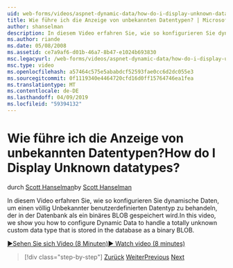 ```yaml
---
uid: web-forms/videos/aspnet-dynamic-data/how-do-i-display-unknown-datatypes
title: Wie führe ich die Anzeige von unbekannten Datentypen? | Microsoft-Dokumentation
author: shanselman
description: In diesem Video erfahren Sie, wie so konfigurieren Sie dynamische Daten, um einen völlig Unbekannter benutzerdefinierten Datentyp zu behandeln, der in der Datenbank als ein binäres BLOB gespeichert wird.
ms.author: riande
ms.date: 05/08/2008
ms.assetid: ce7a9af6-d01b-46a7-8b47-e1024b693830
msc.legacyurl: /web-forms/videos/aspnet-dynamic-data/how-do-i-display-unknown-datatypes
msc.type: video
ms.openlocfilehash: a57464c575e5ababdcf52593fae0cc6d2dc055e3
ms.sourcegitcommit: 0f1119340e4464720cfd16d0ff15764746ea1fea
ms.translationtype: MT
ms.contentlocale: de-DE
ms.lasthandoff: 04/09/2019
ms.locfileid: "59394132"
---
```

# <a name="how-do-i-display-unknown-datatypes"></a><span data-ttu-id="25705-104">Wie führe ich die Anzeige von unbekannten Datentypen?</span><span class="sxs-lookup"><span data-stu-id="25705-104">How do I Display Unknown datatypes?</span></span>

<span data-ttu-id="25705-105">durch [Scott Hanselman](https://github.com/shanselman)</span><span class="sxs-lookup"><span data-stu-id="25705-105">by [Scott Hanselman](https://github.com/shanselman)</span></span>

<span data-ttu-id="25705-106">In diesem Video erfahren Sie, wie so konfigurieren Sie dynamische Daten, um einen völlig Unbekannter benutzerdefinierten Datentyp zu behandeln, der in der Datenbank als ein binäres BLOB gespeichert wird.</span><span class="sxs-lookup"><span data-stu-id="25705-106">In this video, we show you how to configure Dynamic Data to handle a totally unknown custom data type that is stored in the database as a binary BLOB.</span></span>

[<span data-ttu-id="25705-107">&#9654;Sehen Sie sich Video (8 Minuten)</span><span class="sxs-lookup"><span data-stu-id="25705-107">&#9654; Watch video (8 minutes)</span></span>](https://channel9.msdn.com/Blogs/ASP-NET-Site-Videos/how-do-i-display-unknown-datatypes)

> [!div class="step-by-step"]
> <span data-ttu-id="25705-108">[Zurück](how-do-i-make-custom-pages.md)
> [Weiter](how-do-i-use-a-dynamiccontrol-in-listview-and-detailsview-controls.md)</span><span class="sxs-lookup"><span data-stu-id="25705-108">[Previous](how-do-i-make-custom-pages.md)
[Next](how-do-i-use-a-dynamiccontrol-in-listview-and-detailsview-controls.md)</span></span>
